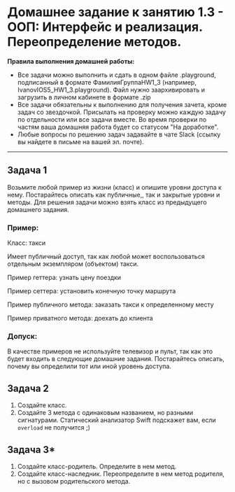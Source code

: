 # Домашнее задание к занятию 1.3 - ООП: Интерфейс и реализация. Переопределение методов.

**Правила выполнения домашней работы:** 
* Все задачи можно выполнить и сдать в одном файле .playground, подписанный в формате ФамилияГруппаHW1_3 (например, IvanovIOS5_HW1_3.playground). Файл нужно заархивировать и загрузить в личном кабинете в формате .zip
* Все задачи обязательны к выполнению для получения зачета, кроме задач со звездочкой. Присылать на проверку можно каждую задачу по отдельности или все задачи вместе. Во время проверки по частям ваша домашняя работа будет со статусом "На доработке".
* Любые вопросы по решению задач задавайте в чате Slack (ссылку вы найдете в письме на вашей эл. почте).

---
## Задача 1

Возьмите любой пример из жизни (класс) и опишите уровни доступа к нему. Постарайтесь описать как публичные,, так и закрытые уровни и методы. 
Для решения задачи можно взять класс из предыдущего домашнего задания.

### Пример:

Класс: такси

Имеет публичный доступ, так как любой может воспользоваться отдельным экземпляром (объектом) такси.

Пример геттера: узнать цену поездки

Пример сеттера: установить конечную точку маршрута

Пример публичного метода: заказать такси к определенному месту

Пример приватного метода: доехать до клиента

### Допуск:

В качестве примеров не используйте телевизор и пульт, так как это будет входить в следующие домашние задания.
Постарайтесь описать, почему вы определили тот или иной уровень доступа.

## Задача 2

1. Создайте класс.
2. Создайте 3 метода с одинаковым названием, но разными сигнатурами. Статический анализатор Swift подскажет вам, если `overload` не получится ;) 

## Задача 3*

1. Создайте класс-родитель. Определите в нем метод.
2. Создайте класс-наследник. Переопределите в нем метод родителя, но с вызовом родительского метода. 

